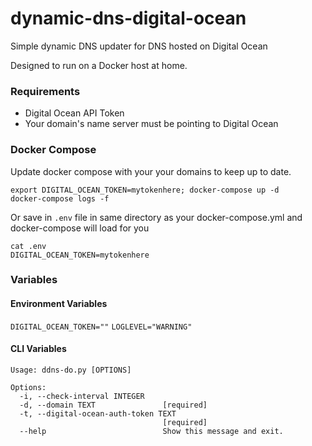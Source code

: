 # dynamic-dns-digital-ocean

Simple dynamic DNS updater for DNS hosted on Digital Ocean 

Designed to run on a Docker host at home.

### Requirements

* Digital Ocean API Token
* Your domain's name server must be pointing to Digital Ocean


### Docker Compose

Update docker compose with your your domains to keep up to date.

```
export DIGITAL_OCEAN_TOKEN=mytokenhere; docker-compose up -d
docker-compose logs -f
```
Or save in `.env` file in same directory as your docker-compose.yml and docker-compose will load for you

```
cat .env
DIGITAL_OCEAN_TOKEN=mytokenhere
```

### Variables

#### Environment Variables

`DIGITAL_OCEAN_TOKEN=""`
`LOGLEVEL="WARNING"`

#### CLI Variables

```
Usage: ddns-do.py [OPTIONS]

Options:
  -i, --check-interval INTEGER
  -d, --domain TEXT               [required]
  -t, --digital-ocean-auth-token TEXT
                                  [required]
  --help                          Show this message and exit.
```
